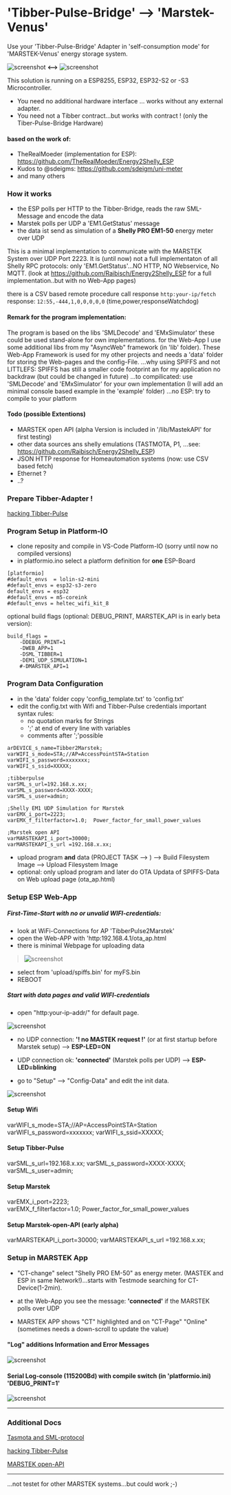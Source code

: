 # 'Tibber-Pulse-Bridge' --> 'Marstek-Venus' 

Use your 'Tibber-Pulse-Bridge' Adapter in 'self-consumption mode' for 'MARSTEK-Venus' energy storage system.

![screenshot](pict/tibber_pulse_bridge.png) **<-->** ![screenshot](pict/marstek_app.png)

This solution is running on a ESP8255, ESP32, ESP32-S2 or -S3 Microcontroller. 
* You need no additional hardware interface  ... works without any external adapter.
* You need not a Tibber contract...but works with contract ! (only the Tiber-Pulse-Bridge Hardware)

#### based on the work of:
* TheRealMoeder (implementation for ESP): https://github.com/TheRealMoeder/Energy2Shelly_ESP
* Kudos to @sdeigms: https://github.com/sdeigm/uni-meter 
* and many others


### How it works
* the ESP polls per HTTP to the Tibber-Bridge, reads the raw SML-Message and encode the data
* Marstek polls per UDP a 'EM1.GetStatus' message
* the data ist send as simulation of a **Shelly PRO EM1-50** energy meter over UDP

This is a minimal implementation to communicate with the MARSTEK System over UDP Port 2223.
It is (until now) not a full implementaton of all Shelly RPC protocols: only 'EM1.GetStatus'...NO HTTP, NO Webservice, No MQTT.
(look at  https://github.com/Raibisch/Energy2Shelly_ESP for a full implementation..but with no Web-App pages)

there is a CSV based remote procedure call response
``` http:your-ip/fetch  ```  response:  ```12:55,-444,1,0,0,0,0,0``` (time,power,responseWatchdog)


#### Remark for the program implementation:
The program is based on the libs 'SMLDecode' and 'EMxSimulator' these could be used stand-alone for own implementations. for the Web-App I use some additional libs from my "AsyncWeb" framework (in 'lib' folder). These Web-App Framework is used for my other projects and needs a 'data' folder for storing the Web-pages and the config-File.
...why using SPIFFS and not LITTLEFS: SPIFFS has still a smaller code footprint an for my application no backdraw (but could be changed in future)
...to compilicated: use  'SMLDecode' and 'EMxSimulator' for your own implementation (I will add an minimal console based example in the 'example' folder)
...no ESP: try to compile to your platform

#### Todo (possible Extentions)
* MARSTEK open API (alpha Version is included in '/lib/MastekAPI' for first testing)
* other data sources ans shelly emulations (TASTMOTA, P1, ...see:  https://github.com/Raibisch/Energy2Shelly_ESP)
* JSON HTTP response for Homeautomation systems (now: use CSV based fetch)
* Ethernet ?
* ..?

### Prepare Tibber-Adapter !
[hacking Tibber-Pulse](doc/tibber_hack.md)

### Program Setup in Platform-IO

* clone reposity and compile in VS-Code Platform-IO (sorry until now no compiled versions)
* in platformio.ino select a platform definition for **one** ESP-Board
```
[platformio]
#default_envs  = lolin-s2-mini
#default_envs = esp32-s3-zero
default_envs = esp32
#default_envs = m5-coreink
#default_envs = heltec_wifi_kit_8
```
optional build flags (optional: DEBUG_PRINT, MARSTEK_API is in early beta version):
```
build_flags =
    -DDEBUG_PRINT=1
    -DWEB_APP=1
    -DSML_TIBBER=1
    -DEM1_UDP_SIMULATION=1
    #-DMARSTEK_API=1 
````
### Program Data Configuration
- in the 'data' folder copy 'config_template.txt' to 'config.txt'
- edit the config.txt with Wifi and Tibber-Pulse credentials 
important syntax rules:
    * no quotation marks for Strings
    * ';' at end of every line with variables
    * comments after ';'possible

````
arDEVICE_s_name=Tibber2Marstek;
varWIFI_s_mode=STA;//AP=AccessPointSTA=Station
varWIFI_s_password=xxxxxxx;
varWIFI_s_ssid=XXXXX;

;tibberpulse
varSML_s_url=192.168.x.xx;
varSML_s_password=XXXX-XXXX;
varSML_s_user=admin;

;Shelly EM1 UDP Simulation for Marstek
varEMX_i_port=2223;  
varEMX_f_filterfactor=1.0;  Power_factor_for_small_power_values 

;Marstek open API
varMARSTEKAPI_i_port=30000;
varMARSTEKAPI_s_url =192.168.x.xx;
````

- upload program **and** data (PROJECT TASK  --> <Platform e.g. ESP32>) --> Build Filesystem Image --> Upload Filesystem Image
- optional: only upload program and later do OTA Updata of SPIFFS-Data on Web upload page (ota_ap.html)

### Setup ESP Web-App

##### First-Time-Start with no or unvalid WIFI-credentials: 

* look at WiFi-Connections for AP 'TibberPulse2Marstek'
* open the Web-APP with 'http:192.168.4.1/ota_ap.html
* there is minimal Webpage for uploading data

> ![screenshot](pict/ota_ap_page.png)

* select from 'upload/spiffs.bin' for myFS.bin
* REBOOT

##### Start with data pages and valid WIFI-credentials
* open "http:your-ip-addr/" for default page.

![screenshot](pict/start_page.png)

* no UDP connection: **'! no MASTEK request !'** (or at first startup before Marstek setup) --> **ESP-LED=ON**
* UDP connection ok: **'connected'** (Marstek polls per UDP) --> **ESP-LED=blinking**


* go to "Setup" --> "Config-Data" and edit the init data.

![screenshot](pict/config_page.png)

#### Setup Wifi
varWIFI_s_mode=STA;//AP=AccessPointSTA=Station
varWIFI_s_password=xxxxxxx;
varWIFI_s_ssid=XXXXX;


#### Setup Tibber-Pulse
varSML_s_url=192.168.x.xx;
varSML_s_password=XXXX-XXXX;
varSML_s_user=admin;

#### Setup Marstek
varEMX_i_port=2223;  
varEMX_f_filterfactor=1.0;  Power_factor_for_small_power_values 

#### Setup Marstek-open-API (early alpha)
varMARSTEKAPI_i_port=30000;
varMARSTEKAPI_s_url =192.168.x.xx;

### Setup in MARSTEK App
* "CT-change" select "Shelly PRO EM-50" as energy meter. (MASTEK and ESP in same Network!)...starts with Testmode searching for CT-Device(1-2min).

* at the Web-App you see the message: **'connected'** if the MARSTEK polls over UDP
* MARSTEK APP shows "CT" highlighted and on "CT-Page" "Online" (sometimes needs a down-scroll to update the value)


####  "Log" additions Information and Error Messages 
![screenshot](pict/log_page.png)

#### Serial Log-console (115200Bd) with compile switch (in 'platformio.ini) 'DEBUG_PRINT=1'
![screenshot](pict/serial_debug.png)

<hr>

### Additional Docs
[Tasmota and SML-protocol](doc/sml_tasmota.md)

[hacking Tibber-Pulse](doc/tibber_hack.md)

[MARSTEK open-API](doc/MarstekDeviceOpenApi.pdf)

<hr>

...not testet for other MARSTEK systems...but could work ;-)
